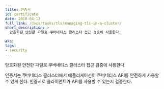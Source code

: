 ```yaml
---
title: 인증서
id: certificate
date: 2018-04-12
full_link: /docs/tasks/tls/managing-tls-in-a-cluster/
short_description: >
  암호화된 안전한 파일로 쿠버네티스 클러스터 접근 검증에 사용한다.

aka:
tags:
- security
---
```

암호화된 안전한 파일로 쿠버네티스 클러스터 접근 검증에 사용한다.

<!--more-->

인증서는 쿠버네티스 클러스터에서 애플리케이션이 쿠버네티스 API를 안전하게 사용할 수 있게 한다. 인증서로 클라이언트가 API를 사용할 수 있는지 검증한다.

